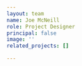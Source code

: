 ```yaml
---
layout: team
name: Joe McNeill
role: Project Designer
principal: false
image: ''
related_projects: []

---
```

